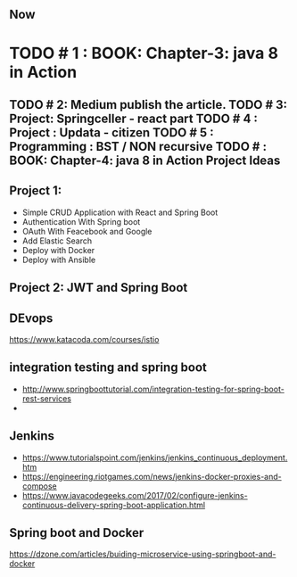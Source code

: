 Now
---
# TODO # 1 : BOOK: Chapter-3: java 8 in Action
TODO # 2: Medium publish the article.
TODO # 3: Project: Springceller - react part
TODO # 4 : Project : Updata - citizen
TODO # 5 : Programming : BST / NON recursive
TODO # : BOOK: Chapter-4: java 8 in Action
Project Ideas
----------

Project 1:
---------
 - Simple CRUD Application with React and Spring Boot
 - Authentication With Spring boot
 - OAuth With Feacebook and Google
 - Add Elastic Search
 - Deploy with Docker
 - Deploy with Ansible

Project 2: JWT and Spring Boot
------------------------------

DEvops
-------
https://www.katacoda.com/courses/istio

integration testing and spring boot
---
* http://www.springboottutorial.com/integration-testing-for-spring-boot-rest-services
* 

Jenkins
-----
* https://www.tutorialspoint.com/jenkins/jenkins_continuous_deployment.htm
* https://engineering.riotgames.com/news/jenkins-docker-proxies-and-compose
* https://www.javacodegeeks.com/2017/02/configure-jenkins-continuous-delivery-spring-boot-application.html



Spring boot and Docker
---
https://dzone.com/articles/buiding-microservice-using-springboot-and-docker